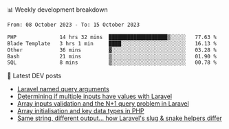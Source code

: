 📊 Weekly development breakdown
<!--START_SECTION:waka-->

```txt
From: 08 October 2023 - To: 15 October 2023

PHP              14 hrs 32 mins  ███████████████████▒░░░░░   77.63 %
Blade Template   3 hrs 1 min     ████░░░░░░░░░░░░░░░░░░░░░   16.13 %
Other            36 mins         ▓░░░░░░░░░░░░░░░░░░░░░░░░   03.28 %
Bash             21 mins         ▒░░░░░░░░░░░░░░░░░░░░░░░░   01.90 %
SQL              8 mins          ▒░░░░░░░░░░░░░░░░░░░░░░░░   00.78 %
```

<!--END_SECTION:waka-->

📕 Latest DEV posts
<!-- BLOG-POST-LIST:START -->
- [Laravel named query arguments](https://dev.to/michaelvickersuk/laravel-named-query-arguments-28kd)
- [Determining if multiple inputs have values with Laravel](https://dev.to/michaelvickersuk/determining-if-multiple-inputs-have-values-with-laravel-km6)
- [Array inputs validation and the N+1 query problem in Laravel](https://dev.to/michaelvickersuk/array-inputs-validation-and-the-n1-query-problem-in-laravel-2agb)
- [Array initialisation and key data types in PHP](https://dev.to/michaelvickersuk/array-initialisation-and-key-data-types-in-php-1e5b)
- [Same string, different output... how Laravel&#39;s slug &amp; snake helpers differ](https://dev.to/michaelvickersuk/same-string-different-output-how-laravels-slug-snake-helpers-differ-1ccj)
<!-- BLOG-POST-LIST:END -->
